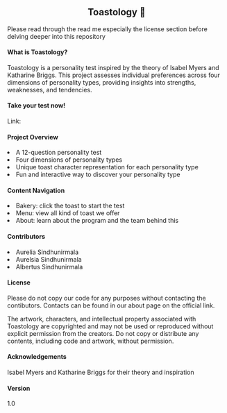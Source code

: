 # <h2 align = "center"> Toastology 🍞 </h2>
<p> Please read through the read me especially the license section before delving deeper into this repository </p>

<h4> What is Toastology? </h4>
  <p> Toastology is a personality test inspired by the theory of Isabel Myers and Katharine Briggs. This project assesses individual preferences across four dimensions of personality types, providing insights into strengths, weaknesses, and tendencies. <p>
<h4> Take your test now! </h4>
  <p> Link: </p>
<h4> Project Overview </h4>
  <li> A 12-question personality test </li>
  <li> Four dimensions of personality types </li>
  <li> Unique toast character representation for each personality type </li>
  <li> Fun and interactive way to discover your personality type </li>
<h4> Content Navigation </h4>
  <li> Bakery: click the toast to start the test </li>
  <li> Menu: view all kind of toast we offer </li>
  <li> About: learn about the program and the team behind this </li>
<h4> Contributors </h4>
  <li> Aurelia Sindhunirmala </li>
  <li> Aurelsia Sindhunirmala </li>
  <li> Albertus Sindhunirmala </li>
<h4> License </h4>
  <p> Please do not copy our code for any purposes without contacting the contibutors. Contacts can be found in our about page on the official link. <p>
  <p> The artwork, characters, and intellectual property associated with Toastology are copyrighted and may not be used or reproduced without explicit permission from the creators. Do not copy or distribute any contents, including code and artwork, without permission. </p>
<h4> Acknowledgements </h4>
  <p> Isabel Myers and Katharine Briggs for their theory and inspiration </p>
<h4> Version </h4>
  <p> 1.0 </p>
